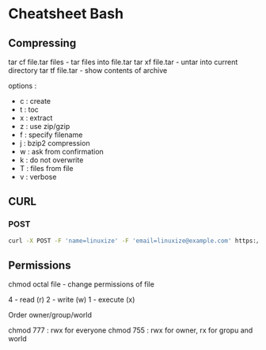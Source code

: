 # Cheatsheet Bash

## Compressing 

tar cf file.tar files - tar files into file.tar
tar xf file.tar - untar into current directory
tar tf file.tar - show contents of archive

options :
- c : create
- t : toc
- x : extract
- z : use zip/gzip
- f : specify filename
- j : bzip2 compression 
- w : ask from confirmation
- k : do not overwrite
- T : files from file
- v : verbose

## CURL

### POST

```bash
curl -X POST -F 'name=linuxize' -F 'email=linuxize@example.com' https://example.com/contact.php
```

## Permissions 

chmod octal file - change permissions of file

4 - read (r)
2 - write (w)
1 - execute (x)

Order owner/group/world

chmod 777 : rwx for everyone
chmod 755 : rwx for owner, rx for gropu and world

